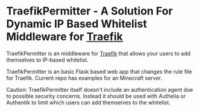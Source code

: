 # TraefikPermitter - A Solution For Dynamic IP Based Whitelist Middleware for [Traefik](https://github.com/traefik/traefik)

TraefikPermitter is an middleware for [Traefik](https://github.com/traefik/traefik) that allows your users to add themselves to IP-based whitelist.

TraefikPermitter is an basic Flask based web app that changes the rule file for Traefik. Current repo has examples for an Minecraft server.

Caution: TraefikPermitter itself doesn't include an authentication agent due to possible security concerns. Instead it should be used with Authelia or Authentik to limit which users can add themselves to the whitelist.
